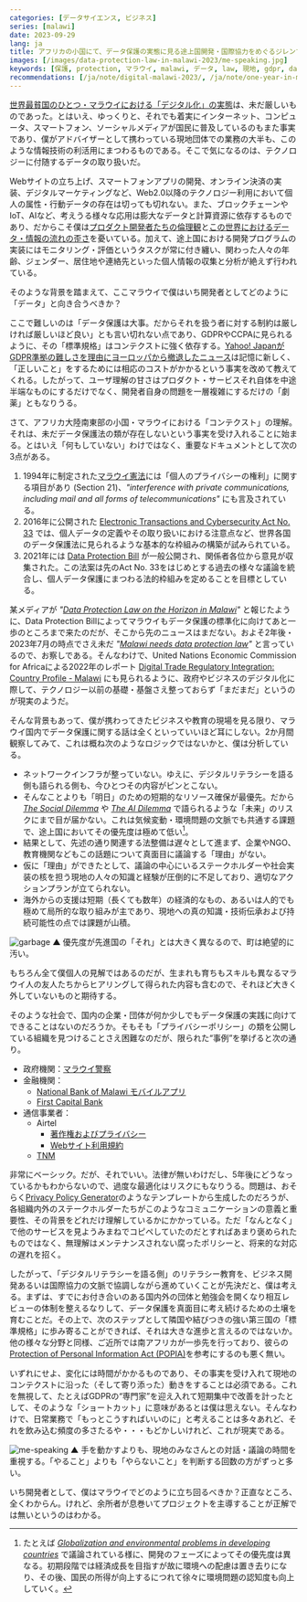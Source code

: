 ```yaml
---
categories: [データサイエンス, ビジネス]
series: [malawi]
date: 2023-09-29
lang: ja
title: アフリカの小国にて、データ保護の実態に見る途上国開発・国際協力をめぐるジレンマ。
images: [/images/data-protection-law-in-malawi-2023/me-speaking.jpg]
keywords: [保護, protection, マラウイ, malawi, データ, law, 現地, gdpr, data, 短期]
recommendations: [/ja/note/digital-malawi-2023/, /ja/note/one-year-in-malawi/, /ja/note/relativize-and-contextualize/]
---
```


[世界最貧国のひとつ・マラウイにおける「デジタル化」の実態](/ja/note/digital-malawi-2023/)は、未だ厳しいものであった。とはいえ、ゆっくりと、それでも着実にインターネット、コンピュータ、スマートフォン、ソーシャルメディアが国民に普及しているのもまた事実であり、僕がアドバイザーとして携わっている現地団体での業務の大半も、このような情報技術の利活用にまつわるものである。そこで気になるのは、テクノロジーに付随するデータの取り扱いだ。

Webサイトの立ち上げ、スマートフォンアプリの開発、オンライン決済の実装、デジタルマーケティングなど、Web2.0以降のテクノロジー利用において個人の属性・行動データの存在は切っても切れない。また、ブロックチェーンやIoT、AIなど、考えうる様々な応用は膨大なデータと計算資源に依存するものであり、だからこそ僕は[プロダクト開発者たちの倫理観](https://offers.jp/media/sidejob/workstyle/a_2103)と[この世界におけるデータ・情報の流れの歪さ](/ja/note/how-information-flows/)を憂いている。加えて、途上国における開発プログラムの実装にはモニタリング・評価というタスクが常に付き纏い、関わった人々の年齢、ジェンダー、居住地や連絡先といった個人情報の収集と分析が絶えず行われている。

そのような背景を踏まえて、ここマラウイで僕はいち開発者としてどのように「データ」と向き合うべきか？

ここで難しいのは「データ保護は大事。だからそれを扱う者に対する制約は厳しければ厳しいほど良い」とも言い切れない点であり、GDPRやCCPAに見られるように、その「標準規格」はコンテクストに強く依存する。[Yahoo! JapanがGDPR準拠の難しさを理由にヨーロッパから撤退したニュース](https://www.nikkei.com/article/DGXZQOUC015NP0R00C22A2000000/)は記憶に新しく、「正しいこと」をするためには相応のコストがかかるという事実を改めて教えてくれる。したがって、ユーザ理解の甘さはプロダクト・サービスそれ自体を中途半端なものにするだけでなく、開発者自身の問題を一層複雑にするだけの「劇薬」ともなりうる。

さて、アフリカ大陸南東部の小国・マラウイにおける「コンテクスト」の理解。それは、未だデータ保護法の類が存在しないという事実を受け入れることに始まる。とはいえ「何もしていない」わけではなく、重要なドキュメントとして次の3点がある。

1. 1994年に制定された[マラウイ憲法](https://www.malawi.gov.mw/index.php/resources/documents/constitution-of-the-republic-of-malawi)には「個人のプライバシーの権利」に関する項目があり (Section 21)、*"interference with private communications, including mail and all forms of telecommunications"* にも言及されている。
2. 2016年に公開された [Electronic Transactions and Cybersecurity Act No. 33](https://macra.mw/download/electronic-transaction-and-cyber-security-act-2016/) では、個人データの定義やその取り扱いにおける注意点など、世界各国のデータ保護法に見られるような基本的な枠組みの構築が試みられている。
3. 2021年には [Data Protection Bill](https://digmap.pppc.mw/data-protection-bill-draft/) が一般公開され、関係者各位から意見が収集された。この法案は先のAct No. 33をはじめとする過去の様々な議論を統合し、個人データ保護にまつわる法的枠組みを定めることを目標としている。

某メディアが *"[Data Protection Law on the Horizon in Malawi](https://cipesa.org/2021/06/data-protection-law-on-the-horizon-in-malawi/)"* と報じたように、Data Protection Billによってマラウイもデータ保護の標準化に向けてあと一歩のところまで来たのだが、そこから先のニュースはまだない。およそ2年後・2023年7月の時点でさえ未だ *"[Malawi needs data protection law](https://www.nyasatimes.com/malawi-needs-data-protection-laws-against-exploitation-suleman/)"* と言っているので、お察しである。そんなわけで、United Nations Economic Commission for Africaによる2022年のレポート [Digital Trade Regulatory Integration: Country Profile - Malawi](https://repository.uneca.org/handle/10855/48137) にも見られるように、政府やビジネスのデジタル化に際して、テクノロジー以前の基礎・基盤さえ整っておらず「まだまだ」というのが現実のようだ。

そんな背景もあって、僕が携わってきたビジネスや教育の現場を見る限り、マラウイ国内でデータ保護に関する話は全くといっていいほど耳にしない。2か月間観察してみて、これは概ね次のようなロジックではないかと、僕は分析している。

- ネットワークインフラが整っていない。ゆえに、デジタルリテラシーを語る側も語られる側も、今ひとつその内容がピンとこない。
- そんなことよりも「明日」のための短期的なリソース確保が最優先。だから *[The Social Dilemma](https://www.thesocialdilemma.com/)* や *[The AI Dilemma](https://www.youtube.com/watch?v=xoVJKj8lcNQ)* で語られるような「未来」のリスクにまで目が届かない。これは気候変動・環境問題の文脈でも共通する課題で、途上国においてその優先度は極めて低い[^1]。
- 結果として、先述の通り関連する法整備は遅々として進まず、企業やNGO、教育機関などもこの話題について真面目に議論する「理由」がない。
- 仮に「理由」ができたとして、議論の中心にいるステークホルダーや社会実装の核を担う現地の人々の知識と経験が圧倒的に不足しており、適切なアクションプランが立てられない。
- 海外からの支援は短期（長くても数年）の経済的なもの、あるいは人的でも極めて局所的な取り組みが主であり、現地への真の知識・技術伝承および持続可能性の点では課題が山積。

![garbage](/images/data-protection-law-in-malawi-2023/garbage.jpg)
▲ 優先度が先進国の「それ」とは大きく異なるので、町は絶望的に汚い。

もちろん全て僕個人の見解ではあるのだが、生まれも育ちもスキルも異なるマラウイ人の友人たちからヒアリングして得られた内容も含むので、それほど大きく外していないものと期待する。

そのような社会で、国内の企業・団体が何か少しでもデータ保護の実践に向けてできることはないのだろうか。そもそも「プライバシーポリシー」の類を公開している組織を見つけることさえ困難なのだが、限られた“事例”を挙げると次の通り。

- 政府機関：[マラウイ警察](https://www.police.gov.mw/about-us/privacy-policy)
- 金融機関：
  - [National Bank of Malawi モバイルアプリ](https://www.natbank.co.mw/mobile-app-privacy-policy)
  - [First Capital Bank](https://www.firstcapitalbank.co.mw/privacy/)
- 通信事業者：
  - Airtel
      - [著作権およびプライバシー](https://www.airtel.mw/copyRightPrivacy)
      - [Webサイト利用規約](https://www.airtel.mw/termCondition)
  - [TNM](https://www.tnm.co.mw/personal/support/privacy-policy/)

非常にベーシック。だが、それでいい。法律が無いわけだし、5年後にどうなっているかもわからないので、過度な最適化はリスクにもなりうる。問題は、おそらく[Privacy Policy Generator](https://www.termsfeed.com/privacy-policy-generator/)のようなテンプレートから生成したのだろうが、各組織内外のステークホルダーたちがこのようなコミュニケーションの意義と重要性、その背景をどれだけ理解しているかにかかっている。ただ「なんとなく」で他のサービスを見ようみまねでコピペしていたのだとすればあまり褒められたものではなく、無理解はメンテナンスされない腐ったポリシーと、将来的な対応の遅れを招く。

したがって、「デジタルリテラシーを語る側」のリテラシー教育を、ビジネス開発あるいは国際協力の文脈で協調しながら進めていくことが先決だと、僕は考える。まずは、すでにお付き合いのある国内外の団体と勉強会を開くなり相互レビューの体制を整えるなりして、データ保護を真面目に考え続けるための土壌を育むことだ。その上で、次のステップとして隣国や結びつきの強い第三国の「標準規格」に歩み寄ることができれば、それは大きな進歩と言えるのではないか。他の様々な分野と同様、ご近所では南アフリカが一歩先を行っており、彼らの[Protection of Personal Information Act (POPIA)](https://www.dataguidance.com/jurisdiction/south-africa)を参考にするのも悪く無い。

いずれにせよ、変化には時間がかかるものであり、その事実を受け入れて現地のコンテクストに沿った（そして寄り添った）動きをすることは必須である。これを無視して、たとえばGDPRの“専門家”を迎え入れて短期集中で改善を計ったとして、そのような「ショートカット」に意味があるとは僕は思えない。そんなわけで、日常業務で「もっとこうすればいいのに」と考えることは多々あれど、それを飲み込む頻度の多さたるや・・・もどかしいけれど、これが現実である。

![me-speaking](/images/data-protection-law-in-malawi-2023/me-speaking.jpg)
▲ 手を動かすよりも、現地のみなさんとの対話・議論の時間を重視する。「やること」よりも「やらないこと」を判断する回数の方がずっと多い。

いち開発者として、僕はマラウイでどのように立ち回るべきか？正直なところ、全くわからん。けれど、余所者が息巻いてプロジェクトを主導することが正解では無いというのはわかる。

[^1]: たとえば *[Globalization and environmental problems in developing countries](https://link.springer.com/article/10.1007/s11356-021-14105-z)* で議論されている様に、開発のフェーズによってその優先度は異なる。初期段階では経済成長を目指すが故に環境への配慮は置き去りになり、その後、国民の所得が向上するにつれて徐々に環境問題の認知度も向上していく。
